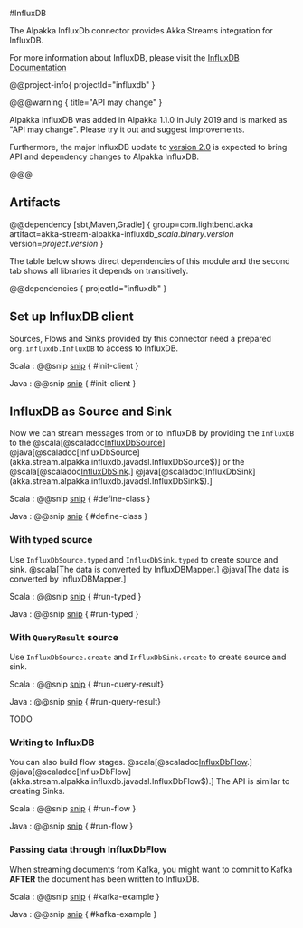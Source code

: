 #InfluxDB

The Alpakka InfluxDb connector provides Akka Streams integration for InfluxDB.

For more information about InfluxDB, please visit the [InfluxDB Documentation](https://docs.influxdata.com/)

@@project-info{ projectId="influxdb" }


@@@warning { title="API may change" }

Alpakka InfluxDB was added in Alpakka 1.1.0 in July 2019 and is marked as "API may change". Please try it out and suggest improvements.

Furthermore, the major InfluxDB update to [version 2.0](https://www.influxdata.com/products/influxdb-overview/influxdb-2-0/) is expected to bring API and dependency changes to Alpakka InfluxDB.

@@@


## Artifacts

@@dependency [sbt,Maven,Gradle] {
  group=com.lightbend.akka
  artifact=akka-stream-alpakka-influxdb_$scala.binary.version$
  version=$project.version$
}

The table below shows direct dependencies of this module and the second tab shows all libraries it depends on transitively.

@@dependencies { projectId="influxdb" }

## Set up InfluxDB client

Sources, Flows and Sinks provided by this connector need a prepared `org.influxdb.InfluxDB` to
access to InfluxDB.

Scala
: @@snip [snip](/influxdb/src/test/scala/docs/scaladsl/InfluxDbSpec.scala) { #init-client }

Java
: @@snip [snip](/influxdb/src/test/java/docs/javadsl/TestUtils.java) { #init-client }

## InfluxDB as Source and Sink

Now we can stream messages from or to InfluxDB by providing the `InfluxDB` to the
@scala[@scaladoc[InfluxDbSource](akka.stream.alpakka.influxdb.scaladsl.InfluxDbSource$)]
@java[@scaladoc[InfluxDbSource](akka.stream.alpakka.influxdb.javadsl.InfluxDbSource$)]
or the
@scala[@scaladoc[InfluxDbSink](akka.stream.alpakka.influxdb.scaladsl.InfluxDbSink$).]
@java[@scaladoc[InfluxDbSink](akka.stream.alpakka.influxdb.javadsl.InfluxDbSink$).]


Scala
: @@snip [snip](/influxdb/src/test/scala/docs/scaladsl/InfluxDbSpecCpu.java) { #define-class }

Java
: @@snip [snip](/influxdb/src/test/java/docs/javadsl/InfluxDbCpu.java) { #define-class }

### With typed source

Use `InfluxDbSource.typed` and `InfluxDbSink.typed` to create source and sink.
@scala[The data is converted by InfluxDBMapper.]
@java[The data is converted by InfluxDBMapper.]

Scala
: @@snip [snip](/influxdb/src/test/scala/docs/scaladsl/InfluxDbSpec.scala) { #run-typed }

Java
: @@snip [snip](/influxdb/src/test/java/docs/javadsl/InfluxDbTest.java) { #run-typed }

### With `QueryResult` source

Use `InfluxDbSource.create` and `InfluxDbSink.create` to create source and sink.

Scala
: @@snip [snip](/influxdb/src/test/scala/docs/scaladsl/InfluxDbSpec.scala) { #run-query-result}

Java
: @@snip [snip](/influxdb/src/test/java/docs/javadsl/InfluxDbTest.java) { #run-query-result}

TODO

### Writing to InfluxDB

You can also build flow stages. 
@scala[@scaladoc[InfluxDbFlow](akka.stream.alpakka.influxdb.scaladsl.InfluxDbFlow$).]
@java[@scaladoc[InfluxDbFlow](akka.stream.alpakka.influxdb.javadsl.InfluxDbFlow$).]
The API is similar to creating Sinks.

Scala
: @@snip [snip](/influxdb/src/test/scala/docs/scaladsl/FlowSpec.scala) { #run-flow }

Java
: @@snip [snip](/influxdb/src/test/java/docs/javadsl/InfluxDbTest.java) { #run-flow }

### Passing data through InfluxDbFlow 

When streaming documents from Kafka, you might want to commit to Kafka **AFTER** the document has been written to InfluxDB.

Scala
: @@snip [snip](/influxdb/src/test/scala/docs/scaladsl/FlowSpec.scala) { #kafka-example }

Java
: @@snip [snip](/influxdb/src/test/java/docs/javadsl/InfluxDbTest.java) { #kafka-example }


